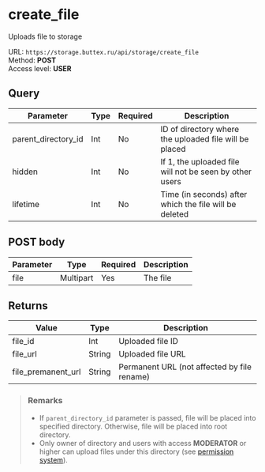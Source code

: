 # create_file
Uploads file to storage

URL: `https://storage.buttex.ru/api/storage/create_file`\
Method: **POST**\
Access level: **USER**

## Query
| Parameter           | Type   | Required | Description                                             |
|---------------------|--------|----------|---------------------------------------------------------|
| parent_directory_id | Int    | No       | ID of directory where the uploaded file will be placed  |
| hidden              | Int    | No       | If 1, the uploaded file will not be seen by other users |
| lifetime            | Int    | No       | Time (in seconds) after which the file will be deleted  |

## POST body
| Parameter | Type      | Required | Description |
|-----------|-----------|----------|-------------|
| file      | Multipart | Yes      | The file    |

## Returns
| Value              | Type    | Description                                 |
|--------------------|---------|---------------------------------------------|
| file_id            | Int     | Uploaded file ID                            |
| file_url           | String  | Uploaded file URL                           |
| file_premanent_url | String  | Permanent URL (not affected by file rename) |

> ### Remarks
> - If `parent_directory_id` parameter is passed, file will be placed into specified directory.
> Otherwise, file will be placed into root directory.
> - Only owner of directory and users with access **MODERATOR** or higher can upload files
> under this directory (see [permission system](../../users/permission-system.md)).